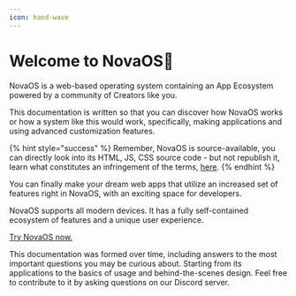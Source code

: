 ```yaml
---
icon: hand-wave
---
```


# Welcome to NovaOS👋

NovaOS is a web-based operating system containing an App Ecosystem powered by a community of Creators like you.

This documentation is written so that you can discover how NovaOS works or how a system like this would work, specifically, making applications and using advanced customization features.

{% hint style="success" %}
Remember, NovaOS is source-available, you can directly look into its HTML, JS, CSS source code - but not republish it, learn what constitutes an infringement of the terms, [here](https://adthoughtsglobal.github.io/termsofuse.html).
{% endhint %}

You can finally make your dream web apps that utilize an increased set of features right in NovaOS, with an exciting space for developers.

NovaOS supports all modern devices. It has a fully self-contained ecosystem of features and a unique user experience.&#x20;

[Try NovaOS now.](get-started/access-novaos.md)

This documentation was formed over time, including answers to the most important questions you may be curious about. Starting from its applications to the basics of usage and behind-the-scenes design. Feel free to contribute to it by asking questions on our Discord server.
